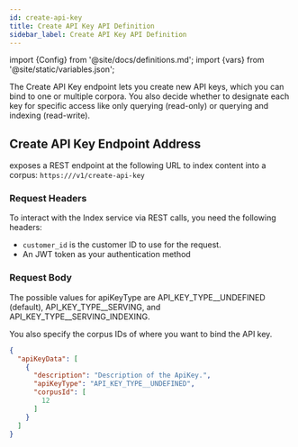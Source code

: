 ```yaml
---
id: create-api-key
title: Create API Key API Definition
sidebar_label: Create API Key API Definition
---
```


import {Config} from '@site/docs/definitions.md';
import {vars} from '@site/static/variables.json';

The Create API Key endpoint lets you create new API keys, which you can 
bind to one or multiple corpora. You also decide whether to designate each key
for specific access like only querying (read-only) or querying and indexing 
(read-write).


## Create API Key Endpoint Address

<Config v="names.product"/> exposes a REST endpoint at the following URL
to index content into a corpus:
<code>https://<Config v="domains.rest.indexing"/>/v1/create-api-key</code>

### Request Headers

To interact with the Index service via REST calls, you need the following 
headers:

* `customer_id` is the customer ID to use for the request.
* An JWT token as your authentication method

### Request Body

The possible values for apiKeyType are API_KEY_TYPE__UNDEFINED (default), 
API_KEY_TYPE__SERVING, and API_KEY_TYPE__SERVING_INDEXING.

You also specify the corpus IDs of where you want to bind the API key.

```json
{
  "apiKeyData": [
    {
      "description": "Description of the ApiKey.",
      "apiKeyType": "API_KEY_TYPE__UNDEFINED",
      "corpusId": [
        12
      ]
    }
  ]
}
```